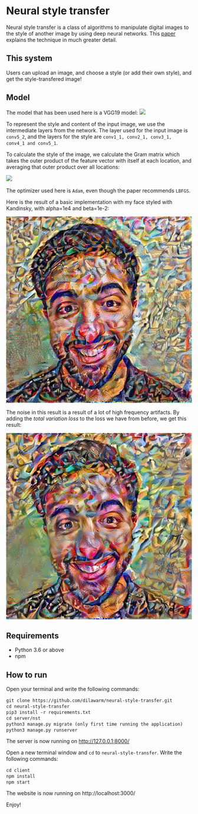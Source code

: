# Neural style transfer

Neural style transfer is a class of algorithms to manipulate digital images to the style of another image by using deep neural networks. This [paper](https://arxiv.org/abs/1508.06576) explains the technique in much greater detail.

## This system

Users can upload an image, and choose a style (or add their own style), and get the style-transfered image!

## Model
The model that has been used here is a VGG19 model:
![](https://www.researchgate.net/profile/Clifford_Yang/publication/325137356/figure/fig2/AS:670371271413777@1536840374533/llustration-of-the-network-architecture-of-VGG-19-model-conv-means-convolution-FC-means.jpg)

To represent the style and content of the input image, we use the intermediate layers from the network. The layer used for the input image is `conv5_2`, and the layers for the style are `conv1_1, conv2_1, conv3_1, conv4_1 and conv5_1`. 

To calculate the style of the image, we calculate the Gram matrix which takes the outer product of the feature vector with itself at each location, and averaging that outer product over all locations:

<img src="https://render.githubusercontent.com/render/math?math=G_{cd}^l=\frac{\sum_{ij}{F_{ijc}^l(x)F_{ijd}^l(x)}}{IJ}">

The optimizer used here is `Adam`, even though the paper recommends `LBFGS`.

Here is the result of a basic implementation with my face styled with Kandinsky, with alpha=1e4 and beta=1e-2:

![](pics/style_noise_dilawar.png)

The noise in this result is a result of a lot of high frequency artifacts. By adding the _total variation loss_ to the loss we have from before, we get this result:

![](pics/stylized-image.png)

## Requirements
* Python 3.6 or above
* npm

## How to run
Open your terminal and write the following commands:
```
git clone https://github.com/dilawarm/neural-style-transfer.git
cd neural-style-transfer
pip3 install -r requirements.txt
cd server/nst
python3 manage.py migrate (only first time running the application)
python3 manage.py runserver
```
The server is now running on http://127.0.0.1:8000/

Open a new terminal window and `cd` to `neural-style-transfer`. Write the following commands:
```
cd client
npm install
npm start
```
The website is now running on http://localhost:3000/

Enjoy!
